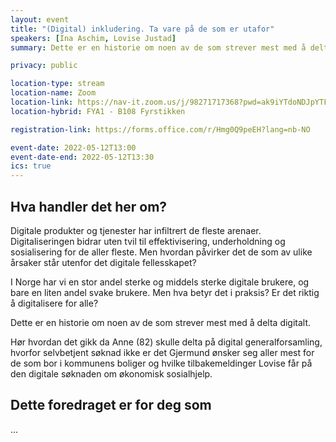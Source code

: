 ```yaml
---
layout: event
title: "(Digital) inkludering. Ta vare på de som er utafor"
speakers: [Ina Aschim, Lovise Justad]
summary: Dette er en historie om noen av de som strever mest med å delta digitalt.

privacy: public

location-type: stream
location-name: Zoom
location-link: https://nav-it.zoom.us/j/98271717368?pwd=ak9iYTdoNDJpYTF6MU5aSXJNMjhNUT09
location-hybrid: FYA1 - B108 Fyrstikken

registration-link: https://forms.office.com/r/Hmg0Q9peEH?lang=nb-NO

event-date: 2022-05-12T13:00
event-date-end: 2022-05-12T13:30
ics: true
---
```

## Hva handler det her om?
Digitale produkter og tjenester har infiltrert de fleste arenaer. Digitaliseringen bidrar uten tvil til effektivisering, underholdning og sosialisering for de aller fleste. Men hvordan påvirker det de som av ulike årsaker står utenfor det digitale fellesskapet?

I Norge har vi en stor andel sterke og middels sterke digitale brukere, og bare en liten andel svake brukere. Men hva betyr det i praksis? Er det riktig å digitalisere for alle?

Dette er en historie om noen av de som strever mest med å delta digitalt.

Hør hvordan det gikk da Anne (82) skulle delta på digital generalforsamling, hvorfor selvbetjent søknad ikke er det Gjermund ønsker seg aller mest for de som bor i kommunens boliger og hvilke tilbakemeldinger Lovise får på den digitale søknaden om økonomisk sosialhjelp.

## Dette foredraget er for deg som
...
